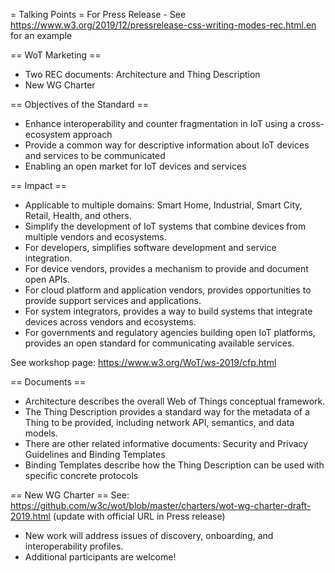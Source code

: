 = Talking Points =
For Press Release - See https://www.w3.org/2019/12/pressrelease-css-writing-modes-rec.html.en
for an example

== WoT Marketing ==
- Two REC documents: Architecture and Thing Description
- New WG Charter

== Objectives of the Standard ==
- Enhance interoperability and counter fragmentation in IoT using a cross-ecosystem approach
- Provide a common way for descriptive information about IoT devices and services to be communicated
- Enabling an open market for IoT devices and services

== Impact ==
- Applicable to multiple domains: Smart Home, Industrial, Smart City, Retail, Health, and others.
- Simplify the development of IoT systems that combine devices from multiple vendors and ecosystems.
- For developers, simplifies software development and service integration.
- For device vendors, provides a mechanism to provide and document open APIs.
- For cloud platform and application vendors, provides opportunities to provide support services and applications.
- For system integrators, provides a way to build systems that integrate devices across vendors and ecosystems.
- For governments and regulatory agencies building open IoT platforms,
  provides an open standard for communicating available services.
  
See workshop page: https://www.w3.org/WoT/ws-2019/cfp.html

== Documents ==
- Architecture describes the overall Web of Things conceptual framework.
- The Thing Description provides a standard way for the
  metadata of a Thing to be provided,
  including network API, semantics, and data models.
- There are other related informative documents: Security and Privacy Guidelines and Binding Templates
- Binding Templates describe how the Thing Description can be used with specific concrete protocols

== New WG Charter ==
See: https://github.com/w3c/wot/blob/master/charters/wot-wg-charter-draft-2019.html
(update with official URL in Press release)

- New work will address issues of discovery, onboarding, and interoperability profiles.
- Additional participants are welcome!
